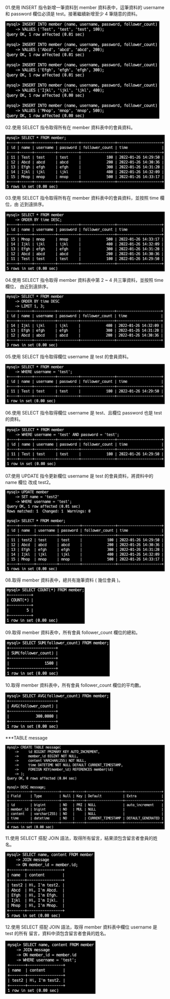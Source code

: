 01.使用 INSERT 指令新增一筆資料到 member 資料表中，這筆資料的 username 和 password 欄位必須是 test。接著繼續新增至少 4 筆隨意的資料。

![alt text](https://github.com/LinTsaiI/wehelp-assignments/blob/main/week-5/mySQL%20command/01.png?raw=true)


02.使用 SELECT 指令取得所有在 member 資料表中的會員資料。

![alt text](https://github.com/LinTsaiI/wehelp-assignments/blob/main/week-5/mySQL%20command/02.png?raw=true)


03.使用 SELECT 指令取得所有在 member 資料表中的會員資料，並按照 time 欄位，由
近到遠排序。

![alt text](https://github.com/LinTsaiI/wehelp-assignments/blob/main/week-5/mySQL%20command/03.png?raw=true)


04.使用 SELECT 指令取得 member 資料表中第 2 ~ 4 共三筆資料，並按照 time 欄位，
由近到遠排序。

![alt text](https://github.com/LinTsaiI/wehelp-assignments/blob/main/week-5/mySQL%20command/04.png?raw=true)


05.使用 SELECT 指令取得欄位 username 是 test 的會員資料。

![alt text](https://github.com/LinTsaiI/wehelp-assignments/blob/main/week-5/mySQL%20command/05.png?raw=true)


06.使用 SELECT 指令取得欄位 username 是 test、且欄位 password 也是 test 的資料。

![alt text](https://github.com/LinTsaiI/wehelp-assignments/blob/main/week-5/mySQL%20command/06.png?raw=true)


07.使用 UPDATE 指令更新欄位 username 是 test 的會員資料，將資料中的 name 欄位
改成 test2。

![alt text](https://github.com/LinTsaiI/wehelp-assignments/blob/main/week-5/mySQL%20command/07.png?raw=true)


08.取得 member 資料表中，總共有幾筆資料 ( 幾位會員 )。

![alt text](https://github.com/LinTsaiI/wehelp-assignments/blob/main/week-5/mySQL%20command/08.png?raw=true)


09.取得 member 資料表中，所有會員 follower_count 欄位的總和。

![alt text](https://github.com/LinTsaiI/wehelp-assignments/blob/main/week-5/mySQL%20command/09.png?raw=true)


10.取得 member 資料表中，所有會員 follower_count 欄位的平均數。

![alt text](https://github.com/LinTsaiI/wehelp-assignments/blob/main/week-5/mySQL%20command/10.png?raw=true)


***TABLE message

![alt text](https://github.com/LinTsaiI/wehelp-assignments/blob/main/week-5/mySQL%20command/message.png?raw=true)


11.使用 SELECT 搭配 JOIN 語法，取得所有留言，結果須包含留言者會員的姓名。

![alt text](https://github.com/LinTsaiI/wehelp-assignments/blob/main/week-5/mySQL%20command/11.png?raw=true)


12.使用 SELECT 搭配 JOIN 語法，取得 member 資料表中欄位 username 是 test 的所有
留言，資料中須包含留言者會員的姓名。

![alt text](https://github.com/LinTsaiI/wehelp-assignments/blob/main/week-5/mySQL%20command/12.png?raw=true)
